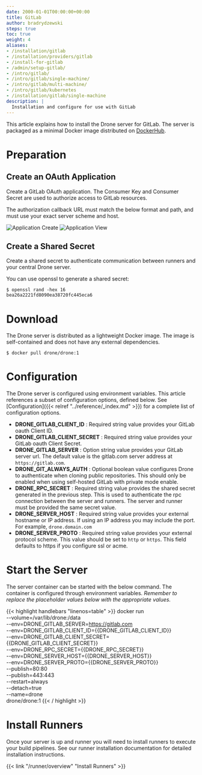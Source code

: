 ```yaml
---
date: 2000-01-01T00:00:00+00:00
title: GitLab
author: bradrydzewski
steps: true
toc: true
weight: 4
aliases:
- /installation/gitlab
- /installation/providers/gitlab
- /install-for-gitlab
- /admin/setup-gitlab/
- /intro/gitlab/
- /intro/gitlab/single-machine/
- /intro/gitlab/multi-machine/
- /intro/gitlab/kubernetes
- /installation/gitlab/single-machine
description: |
  Installation and configure for use with GitLab
---
```


This article explains how to install the Drone server for GitLab. The server is packaged as a minimal Docker image distributed on [DockerHub](https://hub.docker.com/r/drone/drone).

# Preparation

## Create an OAuth Application

Create a GitLab OAuth application. The Consumer Key and Consumer Secret are used to authorize access to GitLab resources.

<div class="alert alert-warn">
The authorization callback URL must match the below format and path, and must use your exact server scheme and host.
</div>

![Application Create](/screenshots/gitlab_token_create.png)
![Application View](/screenshots/gitlab_token_created.png)

## Create a Shared Secret
Create a shared secret to authenticate communication between runners and your central Drone server.

You can use openssl to generate a shared secret:

```
$ openssl rand -hex 16
bea26a2221fd8090ea38720fc445eca6
```

# Download

The Drone server is distributed as a lightweight Docker image. The image is self-contained and does not have any external dependencies.

```
$ docker pull drone/drone:1
```

# Configuration

The Drone server is configured using environment variables. This article references a subset of configuration options, defined below. See [Configuration]({{< relref "../reference/_index.md" >}}) for a complete list of configuration options.

* __DRONE_GITLAB_CLIENT_ID__
  : Required string value provides your GitLab oauth Client ID.
* __DRONE_GITLAB_CLIENT_SECRET__
  : Required string value provides your GitLab oauth Client Secret.
* __DRONE_GITLAB_SERVER__
  : Option string value provides your GitLab server url. The default value is the gitlab.com server address at `https://gitlab.com`.
* __DRONE_GIT_ALWAYS_AUTH__
  : Optional boolean value configures Drone to authenticate when cloning public repositories. This should only be enabled when using self-hosted GitLab with private mode enable.
* __DRONE_RPC_SECRET__
  : Required string value provides the shared secret generated in the previous step. This is used to authenticate the rpc connection between the server and runners. The server and runner must be provided the same secret value.
* __DRONE_SERVER_HOST__
  : Required string value provides your external hostname or IP address. If using an IP address you may include the port. For example, `drone.domain.com`
* __DRONE_SERVER_PROTO__
  : Required string value provides your external protocol scheme. This value should be set to `http` or `https`. This field defaults to https if you configure ssl or acme.

# Start the Server

The server container can be started with the below command. The container is configured through environment variables. _Remember to replace the placeholder values below with the appropriate values._

{{< highlight handlebars "linenos=table" >}}
docker run \
  --volume=/var/lib/drone:/data \
  --env=DRONE_GITLAB_SERVER=https://gitlab.com \
  --env=DRONE_GITLAB_CLIENT_ID={{DRONE_GITLAB_CLIENT_ID}} \
  --env=DRONE_GITLAB_CLIENT_SECRET={{DRONE_GITLAB_CLIENT_SECRET}} \
  --env=DRONE_RPC_SECRET={{DRONE_RPC_SECRET}} \
  --env=DRONE_SERVER_HOST={{DRONE_SERVER_HOST}} \
  --env=DRONE_SERVER_PROTO={{DRONE_SERVER_PROTO}} \
  --publish=80:80 \
  --publish=443:443 \
  --restart=always \
  --detach=true \
  --name=drone \
  drone/drone:1
{{< / highlight >}}

# Install Runners

Once your server is up and runner you will need to install runners to execute your build pipelines. See our runner installation documentation for detailed installation instructions. 

{{< link "/runner/overview" "Install Runners" >}}
